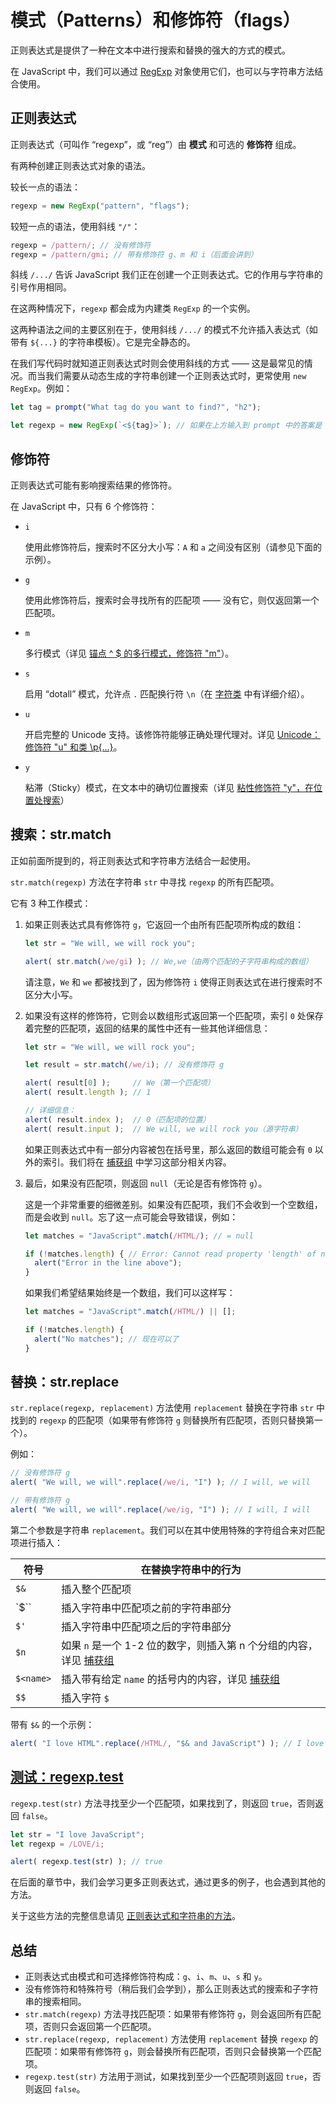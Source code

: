 # 模式（Patterns）和修饰符（flags）



正则表达式是提供了一种在文本中进行搜索和替换的强大的方式的模式。

在 JavaScript 中，我们可以通过 [RegExp](https://developer.mozilla.org/zh/docs/Web/JavaScript/Reference/Global_Objects/RegExp) 对象使用它们，也可以与字符串方法结合使用。

## 正则表达式

正则表达式（可叫作 “regexp”，或 “reg”）由 **模式** 和可选的 **修饰符** 组成。

有两种创建正则表达式对象的语法。

较长一点的语法：

```javascript
regexp = new RegExp("pattern", "flags");
```

较短一点的语法，使用斜线 `"/"`：

```javascript
regexp = /pattern/; // 没有修饰符
regexp = /pattern/gmi; // 带有修饰符 g、m 和 i（后面会讲到）
```

斜线 `/.../` 告诉 JavaScript 我们正在创建一个正则表达式。它的作用与字符串的引号作用相同。

在这两种情况下，`regexp` 都会成为内建类 `RegExp` 的一个实例。

这两种语法之间的主要区别在于，使用斜线 `/.../` 的模式不允许插入表达式（如带有 `${...}` 的字符串模板）。它是完全静态的。

在我们写代码时就知道正则表达式时则会使用斜线的方式 —— 这是最常见的情况。而当我们需要从动态生成的字符串创建一个正则表达式时，更常使用 `new RegExp`。例如：

```javascript
let tag = prompt("What tag do you want to find?", "h2");

let regexp = new RegExp(`<${tag}>`); // 如果在上方输入到 prompt 中的答案是 "h2"，则与 /<h2>/ 相同
```

## 修饰符

正则表达式可能有影响搜索结果的修饰符。

在 JavaScript 中，只有 6 个修饰符：

- `i`

  使用此修饰符后，搜索时不区分大小写：`A` 和 `a` 之间没有区别（请参见下面的示例）。

- `g`

  使用此修饰符后，搜索时会寻找所有的匹配项 —— 没有它，则仅返回第一个匹配项。

- `m`

  多行模式（详见 [锚点 ^ $ 的多行模式，修饰符 "m"](https://zh.javascript.info/regexp-multiline-mode)）。

- `s`

  启用 “dotall” 模式，允许点 `.` 匹配换行符 `\n`（在 [字符类](https://zh.javascript.info/regexp-character-classes) 中有详细介绍）。

- `u`

  开启完整的 Unicode 支持。该修饰符能够正确处理代理对。详见 [Unicode：修饰符 "u" 和类 \p{...}](https://zh.javascript.info/regexp-unicode)。

- `y`

  粘滞（Sticky）模式，在文本中的确切位置搜索（详见 [粘性修饰符 "y"，在位置处搜索](https://zh.javascript.info/regexp-sticky)）

## 搜索：str.match

正如前面所提到的，将正则表达式和字符串方法结合一起使用。

`str.match(regexp)` 方法在字符串 `str` 中寻找 `regexp` 的所有匹配项。

它有 3 种工作模式：

1. 如果正则表达式具有修饰符 `g`，它返回一个由所有匹配项所构成的数组：

   ```javascript
   let str = "We will, we will rock you";
   
   alert( str.match(/we/gi) ); // We,we（由两个匹配的子字符串构成的数组）
   ```

   请注意，`We` 和 `we` 都被找到了，因为修饰符 `i` 使得正则表达式在进行搜索时不区分大小写。

2. 如果没有这样的修饰符，它则会以数组形式返回第一个匹配项，索引 `0` 处保存着完整的匹配项，返回的结果的属性中还有一些其他详细信息：

   

   

   ```javascript
   let str = "We will, we will rock you";
   
   let result = str.match(/we/i); // 没有修饰符 g
   
   alert( result[0] );     // We（第一个匹配项）
   alert( result.length ); // 1
   
   // 详细信息：
   alert( result.index );  // 0（匹配项的位置）
   alert( result.input );  // We will, we will rock you（源字符串）
   ```

   如果正则表达式中有一部分内容被包在括号里，那么返回的数组可能会有 `0` 以外的索引。我们将在 [捕获组](https://zh.javascript.info/regexp-groups) 中学习这部分相关内容。

3. 最后，如果没有匹配项，则返回 `null`（无论是否有修饰符 `g`）。

   这是一个非常重要的细微差别。如果没有匹配项，我们不会收到一个空数组，而是会收到 `null`。忘了这一点可能会导致错误，例如：

   

   

   ```javascript
   let matches = "JavaScript".match(/HTML/); // = null
   
   if (!matches.length) { // Error: Cannot read property 'length' of null
     alert("Error in the line above");
   }
   ```

   如果我们希望结果始终是一个数组，我们可以这样写：

   

   

   ```javascript
   let matches = "JavaScript".match(/HTML/) || [];
   
   if (!matches.length) {
     alert("No matches"); // 现在可以了
   }
   ```

## 替换：str.replace

`str.replace(regexp, replacement)` 方法使用 `replacement` 替换在字符串 `str` 中找到的 `regexp` 的匹配项（如果带有修饰符 `g` 则替换所有匹配项，否则只替换第一个）。

例如：





```javascript
// 没有修饰符 g
alert( "We will, we will".replace(/we/i, "I") ); // I will, we will

// 带有修饰符 g
alert( "We will, we will".replace(/we/ig, "I") ); // I will, I will
```

第二个参数是字符串 `replacement`。我们可以在其中使用特殊的字符组合来对匹配项进行插入：

| 符号      | 在替换字符串中的行为                                         |
| --------- | ------------------------------------------------------------ |
| `$&`      | 插入整个匹配项                                               |
| `$``      | 插入字符串中匹配项之前的字符串部分                           |
| `$'`      | 插入字符串中匹配项之后的字符串部分                           |
| `$n`      | 如果 `n` 是一个 1-2 位的数字，则插入第 n 个分组的内容，详见 [捕获组](https://zh.javascript.info/regexp-groups) |
| `$<name>` | 插入带有给定 `name` 的括号内的内容，详见 [捕获组](https://zh.javascript.info/regexp-groups) |
| `$$`      | 插入字符 `$`                                                 |

带有 `$&` 的一个示例：





```javascript
alert( "I love HTML".replace(/HTML/, "$& and JavaScript") ); // I love HTML and JavaScript
```

## [测试：regexp.test](https://zh.javascript.info/regexp-introduction#ce-shi-regexptest)

`regexp.test(str)` 方法寻找至少一个匹配项，如果找到了，则返回 `true`，否则返回 `false`。





```javascript
let str = "I love JavaScript";
let regexp = /LOVE/i;

alert( regexp.test(str) ); // true
```

在后面的章节中，我们会学习更多正则表达式，通过更多的例子，也会遇到其他的方法。

关于这些方法的完整信息请见 [正则表达式和字符串的方法](https://zh.javascript.info/regexp-methods)。

## 总结

- 正则表达式由模式和可选择修饰符构成：`g`、`i`、`m`、`u`、`s` 和 `y`。
- 没有修饰符和特殊符号（稍后我们会学到），那么正则表达式的搜索和子字符串的搜索相同。
- `str.match(regexp)` 方法寻找匹配项：如果带有修饰符 `g`，则会返回所有匹配项，否则只会返回第一个匹配项。
- `str.replace(regexp, replacement)` 方法使用 `replacement` 替换 `regexp` 的匹配项：如果带有修饰符 `g`，则会替换所有匹配项，否则只会替换第一个匹配项。
- `regexp.test(str)` 方法用于测试，如果找到至少一个匹配项则返回 `true`，否则返回 `false`。